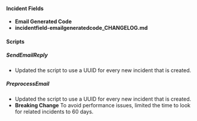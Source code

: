 
#### Incident Fields
- **Email Generated Code**
- **incidentfield-emailgeneratedcode_CHANGELOG.md**

#### Scripts
##### SendEmailReply
- Updated the script to use a UUID for every new incident that is created.
##### PreprocessEmail
- Updated the script to use a UUID for every new incident that is created.
- **Breaking Change** To avoid performance issues, limited the time to look for related incidents to 60 days.